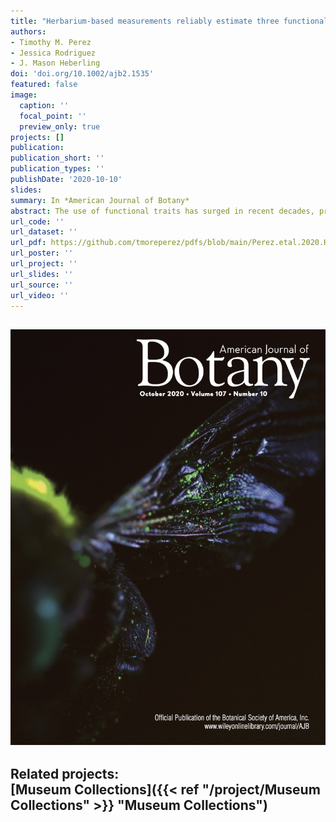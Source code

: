 ```yaml
---
title: "Herbarium-based measurements reliably estimate three functional traits"
authors:
- Timothy M. Perez
- Jessica Rodriguez
- J. Mason Heberling
doi: 'doi.org/10.1002/ajb2.1535'
featured: false
image:
  caption: ''
  focal_point: ''
  preview_only: true
projects: []
publication: 
publication_short: ''
publication_types: ''
publishDate: '2020-10-10'
slides: 
summary: In *American Journal of Botany*
abstract: The use of functional traits has surged in recent decades, providing new insights ranging from individual plant fitness to ecosystem processes. Global plant trait databases have advanced our understanding of plant functional diversity, but they remain incomplete because of geographic and taxonomic biases. Herbarium specimens may help fill these gaps by providing trait information across space and time. We tested whether herbarium specimen-derived measurements are reliable estimates of three important, commonly measured functional traits—specific leaf area (SLA), branch wood specific gravity, and leaf thickness. Leaves and branches were collected from species cultivated at Fairchild Tropical Botanic Garden and Florida International University in Miami, FL, USA. Fresh components of SLA (area), branch wood specific gravity (volume), and leaf thickness were measured following standard trait measurement protocols. We compared these trait values to corresponding measurements using plant tissues dried in a plant press following standard herbarium plant collecting protocols. Herbarium-derived trait measurements (dried tissues) were highly correlated with those measured using fresh tissues following standard protocols (SLA R2 = 0.72–0.97, p < 0.01; wood specific gravity R2 = 0.74–0.75, p < 0.01; leaf thickness R2 = 0.96, p < 0.01). However, except for leaf thickness, linear model slope or intercept coefficients differed from 1, indicating herbarium-derived trait measurements may provide biased estimates of fresh traits without the use of correction factors. Herbarium-derived traits cannot always be used interchangeably with those measured from fresh tissues because of tissue shrinkage. However, herbarium-derived trait data still have the potential to drastically expand the temporal, geographic, and taxonomic scope of global trait databases.
url_code: ''
url_dataset: ''
url_pdf: https://github.com/tmoreperez/pdfs/blob/main/Perez.etal.2020.Herbarium-based%20measurements%20reliably%20estimate%20three%20functional%20traits.pdf
url_poster: ''
url_project: ''
url_slides: ''
url_source: ''
url_video: ''
---
```

![Figure 1](featured.jpg)
---
Related projects:<br>
[Museum Collections]({{< ref "/project/Museum Collections" >}} "Museum Collections")
---
